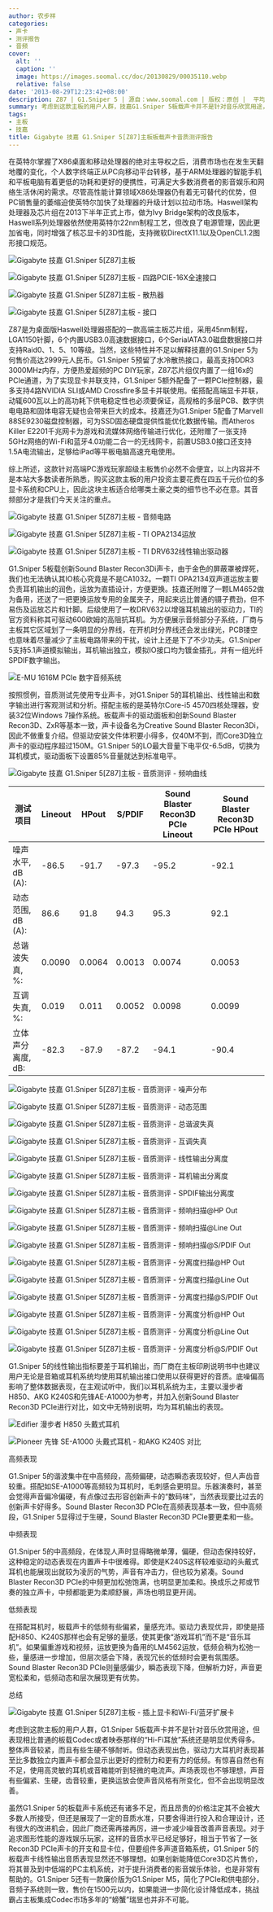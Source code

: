 ```yaml
---
author: 农步祥
categories:
- 声卡
- 测评报告
- 音频
cover:
  alt: ''
  caption: ''
  image: https://images.soomal.cc/doc/20130829/00035110.webp
  relative: false
date: '2013-08-29T12:23:42+08:00'
description: Z87 | G1.Sniper 5 | 源自：www.soomal.com | 版权：原创 |  平均/总评分：08.50/102
summary: 考虑到这款主板的用户人群，技嘉G1.Sniper 5板载声卡并不是针对音乐欣赏用途，但表现相比普通的板载Codec或者映泰那样的“Hi-Fi耳放”系统还是明显优秀得多。整体声音较紧，而且有些生硬不够耐听。但动态表现出色，驱动力大耳机时表现甚至比多数独立内置声卡都会显示出更好的控制力和更有力的低频。
tags:
- 主板
- 技嘉
title: Gigabyte 技嘉 G1.Sniper 5[Z87]主板板载声卡音质测评报告
---
```


在英特尔掌握了X86桌面和移动处理器的绝对主导权之后，消费市场也在发生天翻地覆的变化，个人数字终端正从PC向移动平台转移，基于ARM处理器的智能手机和平板电脑有着更低的功耗和更好的便携性，可满足大多数消费者的影音娱乐和网络生活休闲的需求。尽管高性能计算领域X86处理器仍有着无可替代的优势，但PC销售量的萎缩迫使英特尔加快了处理器的升级计划以拉动市场。Haswell架构处理器及芯片组在2013下半年正式上市，做为Ivy Bridge架构的改良版本，Haswell系列处理器依然使用英特尔22nm制程工艺，但改良了电源管理，因此更加省电，同时增强了核芯显卡的3D性能，支持微软DirectX11.1以及OpenCL1.2图形接口规范。



![Gigabyte 技嘉 G1.Sniper 5[Z87]主板](https://images.soomal.cc/doc/20130820/00034778_01.webp)



![Gigabyte 技嘉 G1.Sniper 5[Z87]主板 - 四路PCIE-16X全速接口](https://images.soomal.cc/doc/20130820/00034779_01.webp)



![Gigabyte 技嘉 G1.Sniper 5[Z87]主板 - 散热器](https://images.soomal.cc/doc/20130820/00034791_01.webp)



![Gigabyte 技嘉 G1.Sniper 5[Z87]主板 - 接口](https://images.soomal.cc/doc/20130820/00034792_01.webp)



Z87是为桌面版Haswell处理器搭配的一款高端主板芯片组，采用45nm制程，LGA1150针脚，6个内置USB3.0高速数据接口，6个SerialATA3.0磁盘数据接口并支持Raid0、1、5、10等级。当然，这些特性并不足以解释技嘉的G1.Sniper 5为何售价高达2999元人民币。G1.Sniper 5预留了水冷散热接口，最高支持DDR3 3000MHz内存，方便热爱超频的PC DIY玩家，Z87芯片组仅内置了一组16x的PCIe通道，为了实现显卡并联支持，G1.Sniper 5额外配备了一颗PCIe控制器，最多支持4路NVIDIA SLI或AMD Crossfire多显卡并联使用。偌搭配高端显卡并联，动辄600瓦以上的高功耗下供电稳定性也必须要保证，高规格的多层PCB、数字供电电路和固体电容无疑也会带来巨大的成本。技嘉还为G1.Sniper 5配备了Marvell 88SE9230磁盘控制器，可为SSD固态硬盘提供性能优化数据传输。而Atheros Killer E2201千兆网卡为游戏和流媒体网络传输进行优化，还附赠了一张支持5GHz网络的Wi-Fi和蓝牙4.0功能二合一的无线网卡，前置USB3.0接口还支持1.5A电流输出，足够给iPad等平板电脑高速充电使用。



综上所述，这款针对高端PC游戏玩家超级主板售价必然不会便宜，以上内容并不是本站大多数读者所熟悉，购买这款主板的用户投资主要花费在四五千元价位的多显卡系统和CPU上，因此这块主板适合给哪类土豪之类的细节也不必在意。其音频部分才是我们今天关注的重点。



![Gigabyte 技嘉 G1.Sniper 5[Z87]主板 - 音频电路](https://images.soomal.cc/doc/20130820/00034782.webp)



![Gigabyte 技嘉 G1.Sniper 5[Z87]主板 - TI OPA2134运放](https://images.soomal.cc/doc/20130820/00034784_01.webp)



![Gigabyte 技嘉 G1.Sniper 5[Z87]主板 - TI DRV632线性输出驱动器](https://images.soomal.cc/doc/20130820/00034787_01.webp)



G1.Sniper 5板载创新Sound Blaster Recon3Di声卡，由于金色的屏蔽罩被焊死，我们也无法确认其IO核心究竟是不是CA1032。一颗TI OPA2134双声道运放主要负责耳机输出的润色，运放为直插设计，方便更换。技嘉还附赠了一颗LM4652做为备用，还送了一把更换运放专用的金属夹子，用起来远比普通的镊子费劲，但不易伤及运放芯片和针脚。后级使用了一枚DRV632以增强耳机输出的驱动力，TI的官方资料称其可驱动600欧姆的高阻抗耳机。为方便展示音频部分子系统，厂商与主板其它区域划了一条明显的分界线，在开机时分界线还会发出绿光，PCB镂空也意味着尽量减少了主板电路带来的干扰，设计上还是下了不少功夫。G1.Sniper 5支持5.1声道模拟输出，耳机输出独立，模拟IO接口均为镀金插孔，并有一组光纤SPDIF数字输出。



![E-MU 1616M PCIe 数字音频系统](https://images.soomal.cc/doc/20101204/00008507.webp)



按照惯例，音质测试先使用专业声卡，对G1.Sniper 5的耳机输出、线性输出和数字输出进行客观测试和分析。搭配主板的是英特尔Core-i5 4570四核处理器，安装32位Windows 7操作系统。板载声卡的驱动面板和创新Sound Blaster Recon3D、ZxR等基本一致，声卡设备名为Creative Sound Blaster Recon3Di，因此不做重复介绍。但驱动安装文件体积要小得多，仅40M不到，而Core3D独立声卡的驱动程序超过150M。G1.Sniper 5的LO最大音量下电平仅-6.5dB，切换为耳机模式，驱动面板下设置85%音量就达到标准电平。



![Gigabyte 技嘉 G1.Sniper 5[Z87]主板 - 音质测评 - 频响曲线](https://images.soomal.cc/doc/20130829/00035093.webp)



| 测试项目 | Lineout | HPout | S/PDIF | Sound Blaster Recon3D PCIe Lineout | Sound Blaster Recon3D PCIe HPout |
| --- | --- | --- | --- | --- | --- |
| 噪声水平, dB (A): | -86.5 | -91.7 | -97.3 | -95.2 | -92.1 |
| 动态范围, dB (A): | 86.6 | 91.8 | 94.3 | 95.3 | 92.1 |
| 总谐波失真, %: | 0.0090 | 0.0064 | 0.0013 | 0.0074 | 0.0053 |
| 互调失真, %: | 0.019 | 0.011 | 0.0052 | 0.0098 | 0.0099 |
| 立体声分离度, dB: | -82.3 | -87.9 | -87.2 | -94.1 | -90.4 |



![Gigabyte 技嘉 G1.Sniper 5[Z87]主板 - 音质测评 - 噪声分布](https://images.soomal.cc/doc/20130829/00035094_01.webp)



![Gigabyte 技嘉 G1.Sniper 5[Z87]主板 - 音质测评 - 动态范围](https://images.soomal.cc/doc/20130829/00035095_01.webp)



![Gigabyte 技嘉 G1.Sniper 5[Z87]主板 - 音质测评 - 总谐波失真](https://images.soomal.cc/doc/20130829/00035096_01.webp)



![Gigabyte 技嘉 G1.Sniper 5[Z87]主板 - 音质测评 - 互调失真](https://images.soomal.cc/doc/20130829/00035097_01.webp)



![Gigabyte 技嘉 G1.Sniper 5[Z87]主板 - 音质测评 - 线性输出分离度](https://images.soomal.cc/doc/20130829/00035098_01.webp)



![Gigabyte 技嘉 G1.Sniper 5[Z87]主板 - 音质测评 - 耳机输出分离度](https://images.soomal.cc/doc/20130829/00035099_01.webp)



![Gigabyte 技嘉 G1.Sniper 5[Z87]主板 - 音质测评 - SPDIF输出分离度](https://images.soomal.cc/doc/20130829/00035100_01.webp)



![Gigabyte 技嘉 G1.Sniper 5[Z87]主板 - 音质测评 - 频响扫描@HP Out](https://images.soomal.cc/doc/20130829/00035101_01.webp)



![Gigabyte 技嘉 G1.Sniper 5[Z87]主板 - 音质测评 - 频响扫描@Line Out](https://images.soomal.cc/doc/20130829/00035102_01.webp)



![Gigabyte 技嘉 G1.Sniper 5[Z87]主板 - 音质测评 - 频响扫描@S/PDIF Out](https://images.soomal.cc/doc/20130829/00035103_01.webp)



![Gigabyte 技嘉 G1.Sniper 5[Z87]主板 - 音质测评 - 分离度扫描@HP Out](https://images.soomal.cc/doc/20130829/00035104_01.webp)



![Gigabyte 技嘉 G1.Sniper 5[Z87]主板 - 音质测评 - 分离度扫描@Line Out](https://images.soomal.cc/doc/20130829/00035105_01.webp)



![Gigabyte 技嘉 G1.Sniper 5[Z87]主板 - 音质测评 - 分离度扫描@S/PDIF Out](https://images.soomal.cc/doc/20130829/00035106_01.webp)



![Gigabyte 技嘉 G1.Sniper 5[Z87]主板 - 音质测评 - 分离度分析@HP Out](https://images.soomal.cc/doc/20130829/00035107_01.webp)



![Gigabyte 技嘉 G1.Sniper 5[Z87]主板 - 音质测评 - 分离度分析@Line Out](https://images.soomal.cc/doc/20130829/00035108_01.webp)



![Gigabyte 技嘉 G1.Sniper 5[Z87]主板 - 音质测评 - 分离度分析@S/PDIF Out](https://images.soomal.cc/doc/20130829/00035109_01.webp)



G1.Sniper 5的线性输出指标要差于耳机输出，而厂商在主板印刷说明书中也建议用户无论是音箱或耳机系统均使用耳机输出接口使用以获得更好的音质。底噪偏高影响了整体数据表现，在主观试听中，我们以耳机系统为主，主要以漫步者H850、AKG K240S和先锋AE-A1000为参考，并加入创新Sound Blaster Recon3D PCIe进行对比，如文中无特别说明，均为耳机输出的表现。



![Edifier 漫步者 H850 头戴式耳机](https://images.soomal.cc/doc/20120406/00018546.webp)



![Pioneer 先锋 SE-A1000 头戴式耳机 - 和AKG K240S 对比](https://images.soomal.cc/doc/20130605/00031783.webp)



高频表现



G1.Sniper 5的谐波集中在中高频段，高频偏硬，动态瞬态表现较好，但人声齿音较重。搭配如SE-A1000等高频较为耳机时，毛刺感会更明显。乐器演奏时，甚至会觉得声音偏冷偏硬，有点像过去形容创新声卡的“数码味”，当然表现要比过去的创新声卡好得多。Sound Blaster Recon3D PCIe在高频表现基本一致，但中高频段，G1.Sniper 5显得过于生硬，Sound Blaster Recon3D PCIe要更柔和一些。



中频表现



G1.Sniper 5的中高频段，在体现人声时显得略微单薄，偏硬，但动态保持较好，这种稳定的动态表现在内置声卡中很难得。即使是K240S这样较难驱动的头戴式耳机也能展现出就较为凌厉的气势，声音有冲击力，但也较为紧凑。Sound Blaster Recon3D PCIe的中频更加松弛饱满，也明显更加柔和。换成乐之邦或节奏的独立声卡，中频都能更为柔顺舒展，声场也明显更开阔。



低频表现



在搭配耳机时，板载声卡的低频有些偏紧，量感充沛。驱动力表现优异，即使是搭配H850、K240S那样也会有足够的量感，使其更像“游戏耳机”而不是“音乐耳机”。如果偏重游戏和视频，运放更换为备用的LM4562运放，低频会稍为松弛一些，量感进一步增加，但层次感会下降，表现冗长的低频时会更有氛围感。Sound Blaster Recon3D PCIe则量感偏少，瞬态表现下降，但解析力好，声音更宽松柔和，低频动态和层次展现更有优势。



总结



![Gigabyte 技嘉 G1.Sniper 5[Z87]主板 - 插上显卡和Wi-Fi/蓝牙扩展卡](https://images.soomal.cc/doc/20130820/00034789.webp)



考虑到这款主板的用户人群，G1.Sniper 5板载声卡并不是针对音乐欣赏用途，但表现相比普通的板载Codec或者映泰那样的“Hi-Fi耳放”系统还是明显优秀得多。整体声音较紧，而且有些生硬不够耐听。但动态表现出色，驱动力大耳机时表现甚至比多数独立内置声卡都会显示出更好的控制力和更有力的低频。有惊喜自然也有不足，使用高灵敏的耳机或音箱能听到轻微的电流声。声场表现也不够理想，声音有些偏紧、生硬，齿音较重，更换运放会使声音风格有所变化，但不会出现明显改善。



虽然G1.Sniper 5的板载声卡系统还有诸多不足，而且昂贵的价格注定其不会被大多数人所接受，但还是展现了一定的音质水准，只要舍得进行投入和合理设计，还有很大的改进机会，因此厂商还需再接再厉，进一步减少噪音改善声音表现。对于追求图形性能的游戏娱乐玩家，这样的音质水平已经足够好，相当于节省了一张Recon3D PCIe声卡的开支和显卡位，但要组件多声道音箱系统，G1.Sniper 5的板载声卡线性输出音质表现显然还不够理想。如果创新能降低Core3D芯片售价，将其普及到中低端的PC主机系统，对于提升消费者的影音娱乐体验，也是非常有帮助的。G1.Sniper 5还有一款廉价版为G1.Sniper M5，简化了PCIe和供电部分，音频子系统则一致，售价在1500元以内，如果能进一步简化设计降低成本，挑战霸占主板集成Codec市场多年的“螃蟹”瑞昱也并非不可能。